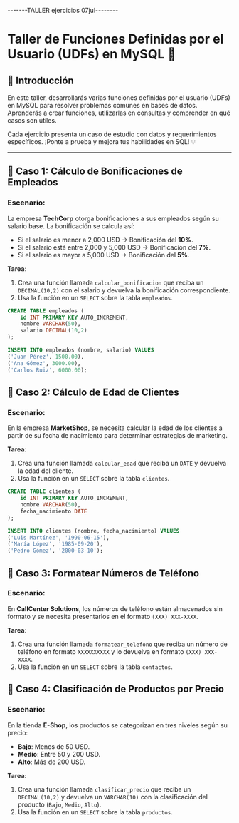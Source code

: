 -------TALLER ejercicios 07jul--------
# **Taller de Funciones Definidas por el Usuario (UDFs) en MySQL** 🚀

## **📌 Introducción**

En este taller, desarrollarás varias funciones definidas por el usuario (UDFs) en MySQL para resolver problemas comunes en bases de datos. Aprenderás a crear funciones, utilizarlas en consultas y comprender en qué casos son útiles.

Cada ejercicio presenta un caso de estudio con datos y requerimientos específicos. ¡Ponte a prueba y mejora tus habilidades en SQL! 💡

------

## **🔹 Caso 1: Cálculo de Bonificaciones de Empleados**

### **Escenario**:

La empresa **TechCorp** otorga bonificaciones a sus empleados según su salario base. La bonificación se calcula así:

- Si el salario es menor a 2,000 USD → Bonificación del **10%**.
- Si el salario está entre 2,000 y 5,000 USD → Bonificación del **7%**.
- Si el salario es mayor a 5,000 USD → Bonificación del **5%**.

**Tarea**:

1. Crea una función llamada `calcular_bonificacion` que reciba un `DECIMAL(10,2)` con el salario y devuelva la bonificación correspondiente.
2. Usa la función en un `SELECT` sobre la tabla `empleados`.

```sql
CREATE TABLE empleados (
    id INT PRIMARY KEY AUTO_INCREMENT,
    nombre VARCHAR(50),
    salario DECIMAL(10,2)
);

INSERT INTO empleados (nombre, salario) VALUES
('Juan Pérez', 1500.00),
('Ana Gómez', 3000.00),
('Carlos Ruiz', 6000.00);

```

## **🔹 Caso 2: Cálculo de Edad de Clientes**

### **Escenario**:

En la empresa **MarketShop**, se necesita calcular la edad de los clientes a partir de su fecha de nacimiento para determinar estrategias de marketing.

**Tarea**:

1. Crea una función llamada `calcular_edad` que reciba un `DATE` y devuelva la edad del cliente.
2. Usa la función en un `SELECT` sobre la tabla `clientes`.

```sql
CREATE TABLE clientes (
    id INT PRIMARY KEY AUTO_INCREMENT,
    nombre VARCHAR(50),
    fecha_nacimiento DATE
);

INSERT INTO clientes (nombre, fecha_nacimiento) VALUES
('Luis Martínez', '1990-06-15'),
('María López', '1985-09-20'),
('Pedro Gómez', '2000-03-10');
```

## **🔹 Caso 3: Formatear Números de Teléfono**

### **Escenario**:

En **CallCenter Solutions**, los números de teléfono están almacenados sin formato y se necesita presentarlos en el formato `(XXX) XXX-XXXX`.

**Tarea**:

1. Crea una función llamada `formatear_telefono` que reciba un número de teléfono en formato `XXXXXXXXXX` y lo devuelva en formato `(XXX) XXX-XXXX`.
2. Usa la función en un `SELECT` sobre la tabla `contactos`.

## **🔹 Caso 4: Clasificación de Productos por Precio**

### **Escenario**:

En la tienda **E-Shop**, los productos se categorizan en tres niveles según su precio:

- **Bajo**: Menos de 50 USD.
- **Medio**: Entre 50 y 200 USD.
- **Alto**: Más de 200 USD.

**Tarea**:

1. Crea una función llamada `clasificar_precio` que reciba un `DECIMAL(10,2)` y devuelva un `VARCHAR(10)` con la clasificación del producto (`Bajo`, `Medio`, `Alto`).
2. Usa la función en un `SELECT` sobre la tabla `productos`.

